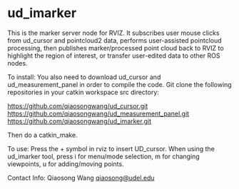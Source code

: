 ud_imarker
==========
This is the marker server node for RVIZ. It subscribes user mouse clicks from ud_cursor and pointcloud2 data, performs user-assisted pointcloud processing, then publishes marker/processed point cloud back to RVIZ to highlight the region of interest, or transfer user-edited data to other ROS nodes.

To install: You also need to download ud_cursor and ud_measurement_panel in order to compile the code. Git clone the following repositories in your catkin workspace src directory:

https://github.com/qiaosongwang/ud_cursor.git
https://github.com/qiaosongwang/ud_measurement_panel.git
https://github.com/qiaosongwang/ud_imarker.git

Then do a catkin_make.

To use: Press the + symbol in rviz to insert UD_cursor. When using the ud_imarker tool, press i for menu/mode selection, m for changing viewpoints, u for adding/moving points. 

Contact Info:
Qiaosong Wang
qiaosong@udel.edu

